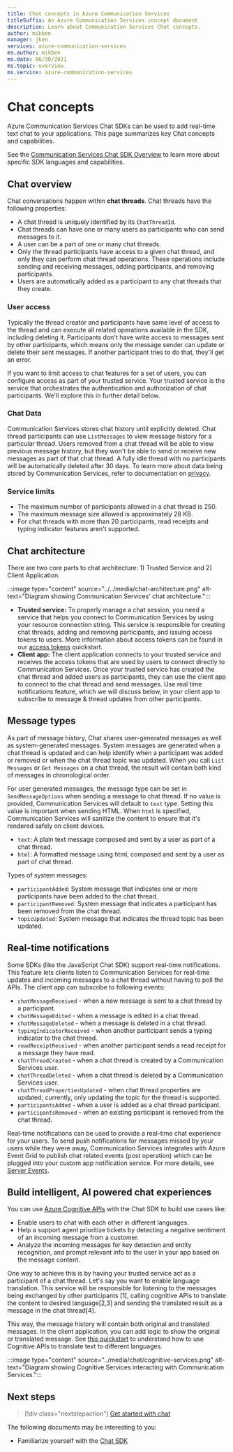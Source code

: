 ```yaml
---	
title: Chat concepts in Azure Communication Services	
titleSuffix: An Azure Communication Services concept document	
description: Learn about Communication Services Chat concepts.	
author: mikben	
manager: jken	
services: azure-communication-services	
ms.author: mikben	
ms.date: 06/30/2021
ms.topic: overview	
ms.service: azure-communication-services	
---	
```


# Chat concepts	

Azure Communication Services Chat SDKs can be used to add real-time text chat to your applications. This page summarizes key Chat concepts and capabilities.	

See the [Communication Services Chat SDK Overview](./sdk-features.md) to learn more about specific SDK languages and capabilities.	

## Chat overview 	

Chat conversations happen within **chat threads**. Chat threads have the following properties:

- A chat thread is uniquely identified by its `ChatThreadId`. 
- Chat threads can have one or many users as participants who can send messages to it. 
- A user can be a part of one or many chat threads. 
- Only the thread participants have access to a given chat thread, and only they can perform chat thread operations. These operations include sending and receiving messages, adding participants, and removing participants. 
- Users are automatically added as a participant to any chat threads that they create.

### User access
Typically the thread creator and participants have same level of access to the thread and can execute all related operations available in the SDK, including deleting it. Participants don't have write access to messages sent by other participants, which means only the message sender can update or delete their sent messages. If another participant tries to do that, they'll get an error. 

If you want to limit access to chat features for a set of users, you can configure access as part of your trusted service. Your trusted service is the service that orchestrates the authentication and authorization of chat participants. We'll explore this in further detail below.  

### Chat Data 
Communication Services stores chat history until explicitly deleted. Chat thread participants can use `ListMessages` to view  message history for a particular thread. Users removed from a chat thread will be able to view previous message history, but they won't be able to send or receive new messages as part of that chat thread. A fully idle thread with no participants will be automatically deleted after 30 days. To learn more about data being stored by Communication Services, refer to documentation on [privacy](../privacy.md).  

### Service limits	
- The maximum number of participants allowed in a chat thread is 250.	
- The maximum message size allowed is approximately 28 KB. 	
- For chat threads with more than 20 participants, read receipts and typing indicator features aren't supported. 	

## Chat architecture	

There are two core parts to chat architecture: 1) Trusted Service and 2) Client Application.	

:::image type="content" source="../../media/chat-architecture.png" alt-text="Diagram showing Communication Services' chat architecture.":::	

 - **Trusted service:** To properly manage a chat session, you need a service that helps you connect to Communication Services by using your resource connection string. This service is responsible for creating chat threads, adding and removing participants, and issuing access tokens to users. More information about access tokens can be found in our [access tokens](../../quickstarts/access-tokens.md) quickstart.	
 - **Client app:**  The client application connects to your trusted service and receives the access tokens that are used by users to connect directly to Communication Services. Once your trusted service has created the chat thread and added users as participants, they can use the client app to connect to the chat thread and send messages. Use real time notifications feature, which we will discuss below, in your client app to subscribe to message & thread updates from other participants.
	
    	
## Message types	

As part of message history, Chat shares user-generated messages as well as system-generated messages. System messages are generated when a chat thread is updated and can help identify when a participant was added or removed or when the chat thread topic was updated. When you call `List Messages` or `Get Messages` on a chat thread, the result will contain both kind of messages in chronological order.

For user generated messages, the message type can be set in `SendMessageOptions` when sending a message to chat thread. If no value is provided, Communication Services will default to `text` type. Setting this value is important when sending HTML. When `html` is specified, Communication Services will sanitize the content to ensure that it's rendered safely on client devices.
 - `text`: A plain text message composed and sent by a user as part of a chat thread. 
 - `html`: A formatted message using html, composed and sent by a user as part of chat thread. 

Types of system messages: 
 - `participantAdded`: System message that indicates one or more participants have been added to the chat thread.
 - `participantRemoved`: System message that indicates a participant has been removed from the chat thread.
 - `topicUpdated`: System message that indicates the thread topic has been updated.

## Real-time notifications 	

Some SDKs (like the JavaScript Chat SDK) support real-time notifications. This feature lets clients listen to Communication Services for real-time updates and incoming messages to a chat thread without having to poll the APIs. The client app can subscribe to following events:
 - `chatMessageReceived` - when a new message is sent to a chat thread by a participant.
 - `chatMessageEdited` - when a message is edited in a chat thread.	
 - `chatMessageDeleted` - when a message is deleted in a chat thread.	
 - `typingIndicatorReceived` - when another participant sends a typing indicator to the chat thread. 	
 - `readReceiptReceived` - when another participant sends a read receipt for a message they have read. 	
 - `chatThreadCreated` - when a chat thread is created by a Communication Services user.	
 - `chatThreadDeleted` - when a chat thread is deleted by a Communication Services user.	
 - `chatThreadPropertiesUpdated` - when chat thread properties are updated; currently, only updating the topic for the thread is supported.	
 - `participantsAdded` - when a user is added as a chat thread participant. 	
 - `participantsRemoved` - when an existing participant is removed from the chat thread.

Real-time notifications can be used to provide a real-time chat experience for your users. To send push notifications for messages missed by your users while they were away, Communication Services integrates with Azure Event Grid to publish chat related events (post operation) which can be plugged into your custom app notification service. For more details, see [Server Events](../../../event-grid/event-schema-communication-services.md?bc=https%3a%2f%2fdocs.microsoft.com%2fen-us%2fazure%2fbread%2ftoc.json&toc=https%3a%2f%2fdocs.microsoft.com%2fen-us%2fazure%2fcommunication-services%2ftoc.json).


## Build intelligent, AI powered chat experiences 	

You can use [Azure Cognitive APIs](../../../cognitive-services/index.yml) with the Chat SDK to build use cases like:

- Enable users to chat with each other in different languages. 	
- Help a support agent prioritize tickets by detecting a negative sentiment of an incoming message from a customer.	
- Analyze the incoming messages for key detection and entity recognition, and prompt relevant info to the user in your app based on the message content.

One way to achieve this is by having your trusted service act as a participant of a chat thread. Let's say you want to enable language translation. This service will be responsible for listening to the messages being exchanged by other participants [1], calling cognitive APIs to translate the content to desired language[2,3] and sending the translated result as a message in the chat thread[4].

This way, the message history will contain both original and translated messages. In the client application, you can add logic to show the original or translated message. See [this quickstart](../../../cognitive-services/translator/quickstart-translator.md) to understand how to use Cognitive APIs to translate text to different languages. 
	
:::image type="content" source="../media/chat/cognitive-services.png" alt-text="Diagram showing Cognitive Services interacting with Communication Services.":::	

## Next steps	

> [!div class="nextstepaction"]	
> [Get started with chat](../../quickstarts/chat/get-started.md)	

The following documents may be interesting to you:	
- Familiarize yourself with the [Chat SDK](sdk-features.md)
